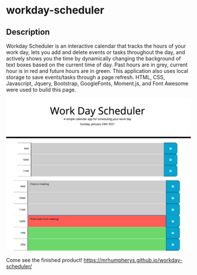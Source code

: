 # workday-scheduler

## Description
Workday Scheduler is an interactive calendar that tracks the hours of your work day, lets you add and delete events or tasks throughout the day, and actively shows you the time by dynamically changing the background of text boxes based on the current time of day. Past hours are in grey, current hour is in red and future hours are in green. This application also uses local storage to save events/tasks through a page refresh. HTML, CSS, Javascript, Jquery, Bootstrap, GoogleFonts, Moment.js, and Font Awesome were used to build this page.

![image source code](assets/images/workday1.png)
![image source code](assets/images/workday2.png)

Come see the finished product! https://mrhumpherys.github.io/workday-scheduler/
